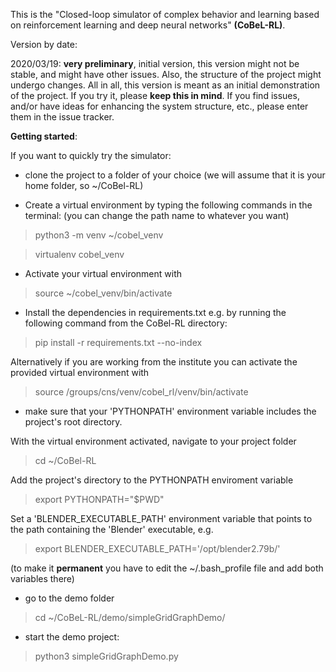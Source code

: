 This is the "Closed-loop simulator of complex behavior and learning based on reinforcement learning and deep neural networks" **(CoBeL-RL)**.

Version by date:

2020/03/19: **very preliminary**, initial version, this version might not be stable, and might have other issues. 
Also, the structure of the project might undergo changes. All in all, this version is meant as an initial demonstration 
of the project. If you try it, please **keep this in mind**. If you find issues, and/or have ideas for enhancing the 
system structure, etc., please enter them in the issue tracker.

**Getting started**:

If you want to quickly try the simulator:
* clone the project to a folder of your choice (we will assume that it is your home folder, so ~/CoBel-RL)

* Create a virtual environment by typing the following commands in the 
terminal: (you can change the path name to whatever you want)
> python3 -m venv ~/cobel_venv

> virtualenv cobel_venv

* Activate your virtual environment with 
> source ~/cobel_venv/bin/activate

* Install the dependencies in requirements.txt e.g. by running the following
 command from the CoBel-RL directory:
>pip install -r requirements.txt --no-index

Alternatively if you are working from the institute you can activate the provided virtual environment with 
> source /groups/cns/venv/cobel_rl/venv/bin/activate


* make sure that your 'PYTHONPATH' environment variable includes the project's root directory.

With the virtual environment activated, navigate to your project folder
> cd ~/CoBel-RL

Add the project's directory to the PYTHONPATH enviroment variable
>export PYTHONPATH="$PWD"

Set a 'BLENDER_EXECUTABLE_PATH' environment variable that points to the path containing the 'Blender' executable, e.g.

>export BLENDER_EXECUTABLE_PATH='/opt/blender2.79b/'

(to make it **permanent** you have to edit the ~/.bash_profile file and add both variables  there)

* go to the demo folder
> cd ~/CoBeL-RL/demo/simpleGridGraphDemo/

* start the demo project: 
>python3 simpleGridGraphDemo.py

